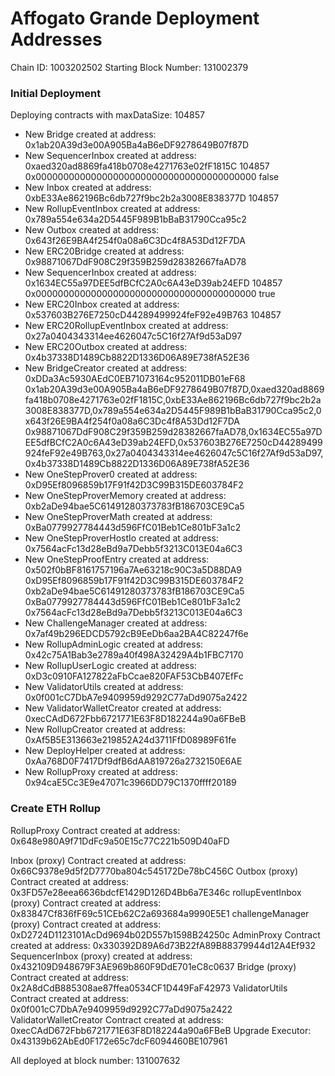 # Affogato Grande Deployment Addresses

Chain ID: 1003202502
Starting Block Number: 131002379

### Initial Deployment

Deploying contracts with maxDataSize: 104857

- New Bridge created at address: 0x1ab20A39d3e00A905Ba4aB6eDF9278649B07f87D
- New SequencerInbox created at address: 0xaed320ad8869fa418b0708e4271763e02fF1815C 104857 0x0000000000000000000000000000000000000000 false
- New Inbox created at address: 0xbE33Ae862196Bc6db727f9bc2b2a3008E838377D 104857
- New RollupEventInbox created at address: 0x789a554e634a2D5445F989B1bBaB31790Cca95c2
- New Outbox created at address: 0x643f26E9BA4f254f0a08a6C3Dc4f8A53Dd12F7DA
- New ERC20Bridge created at address: 0x98871067DdF908C29f359B259d28382667faAD78
- New SequencerInbox created at address: 0x1634EC55a97DEE5dfBCfC2A0c6A43eD39ab24EFD 104857 0x0000000000000000000000000000000000000000 true
- New ERC20Inbox created at address: 0x537603B276E7250cD44289499924feF92e49B763 104857
- New ERC20RollupEventInbox created at address: 0x27a0404343314ee4626047c5C16f27Af9d53aD97
- New ERC20Outbox created at address: 0x4b37338D1489Cb8822D1336D06A89E738fA52E36
- New BridgeCreator created at address: 0xDDa3Ac5930AEdC0EB71073164c952011DB01eF68 0x1ab20A39d3e00A905Ba4aB6eDF9278649B07f87D,0xaed320ad8869fa418b0708e4271763e02fF1815C,0xbE33Ae862196Bc6db727f9bc2b2a3008E838377D,0x789a554e634a2D5445F989B1bBaB31790Cca95c2,0x643f26E9BA4f254f0a08a6C3Dc4f8A53Dd12F7DA 0x98871067DdF908C29f359B259d28382667faAD78,0x1634EC55a97DEE5dfBCfC2A0c6A43eD39ab24EFD,0x537603B276E7250cD44289499924feF92e49B763,0x27a0404343314ee4626047c5C16f27Af9d53aD97,0x4b37338D1489Cb8822D1336D06A89E738fA52E36
- New OneStepProver0 created at address: 0xD95Ef8096859b17F91f42D3C99B315DE603784F2
- New OneStepProverMemory created at address: 0xb2aDe94bae5C61491280373783fB186703CE9Ca5
- New OneStepProverMath created at address: 0xBa0779927784443d596FfC01Beb1Ce801bF3a1c2
- New OneStepProverHostIo created at address: 0x7564acFc13d28eBd9a7Debb5f3213C013E04a6C3
- New OneStepProofEntry created at address: 0x502f0bBF8161757196a7Ae63218c90C3a5D88DA9 0xD95Ef8096859b17F91f42D3C99B315DE603784F2 0xb2aDe94bae5C61491280373783fB186703CE9Ca5 0xBa0779927784443d596FfC01Beb1Ce801bF3a1c2 0x7564acFc13d28eBd9a7Debb5f3213C013E04a6C3
- New ChallengeManager created at address: 0x7af49b296EDCD5792cB9EeDb6aa2BA4C82247f6e
- New RollupAdminLogic created at address: 0x42c75A1Bab3e2789a40f498A32429A4b1FBC7170
- New RollupUserLogic created at address: 0xD3c0910FA127822aFbCcae820FAF53CbB407EfFc
- New ValidatorUtils created at address: 0x0f001cC7DbA7e9409959d9292C77aDd9075a2422
- New ValidatorWalletCreator created at address: 0xecCAdD672Fbb6721771E63F8D182244a90a6FBeB
- New RollupCreator created at address: 0xAf5B5E313663e219852A24d3711FfD08989F61fe
- New DeployHelper created at address: 0xAa768D0F7417Df9dfB6dAA819726a2732150E6AE
- New RollupProxy created at address: 0x94caE5Cc3E9e47071c3966DD79C1370ffff20189

### Create ETH Rollup

RollupProxy Contract created at address: 0x648e980A9f71DdFc9a50E15c77C221b509D40aFD

Inbox (proxy) Contract created at address: 0x66C9378e9d5f2D7770ba804c545172De78bC456C
Outbox (proxy) Contract created at address: 0x3FD57e28eea6636bdcfE1429D126D4Bb6a7E346c
rollupEventInbox (proxy) Contract created at address: 0x83847Cf836fF69c51CEb62C2a693684a9990E5E1
challengeManager (proxy) Contract created at address: 0xD2724D1123101AcDd9694b02D557b1598B24250c
AdminProxy Contract created at address: 0x330392D89A6d73B22fA89B88379944d12A4Ef932
SequencerInbox (proxy) created at address: 0x432109D948679F3AE969b860F9DdE701eC8c0637
Bridge (proxy) Contract created at address: 0x2A8dCdB885308ae87ffea0534CF1D449FaF42973
ValidatorUtils Contract created at address: 0x0f001cC7DbA7e9409959d9292C77aDd9075a2422
ValidatorWalletCreator Contract created at address: 0xecCAdD672Fbb6721771E63F8D182244a90a6FBeB
Upgrade Executor: 0x43139b62AbEd0F172e65c7dcF6094460BE107961

All deployed at block number: 131007632
